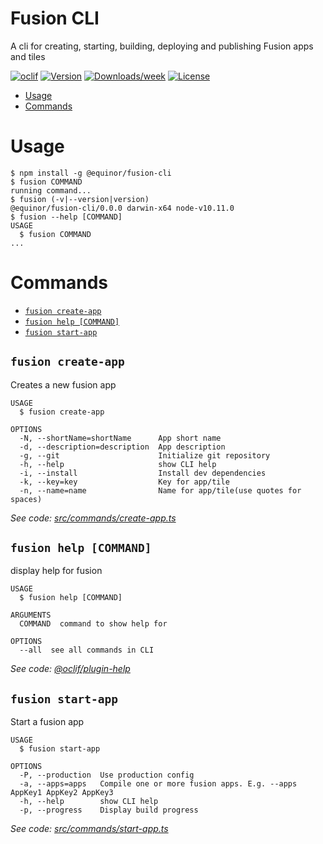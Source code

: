 Fusion CLI
===================

A cli for creating, starting, building, deploying and publishing Fusion apps and tiles

[![oclif](https://img.shields.io/badge/cli-oclif-brightgreen.svg)](https://oclif.io)
[![Version](https://img.shields.io/npm/v/@equinor/fusion-cli.svg)](https://npmjs.org/package/@equinor/fusion-cli)
[![Downloads/week](https://img.shields.io/npm/dw/@equinor/fusion-cli.svg)](https://npmjs.org/package/@equinor/fusion-cli)
[![License](https://img.shields.io/npm/l/@equinor/fusion-cli.svg)](https://github.com/equinor/fusion-cli/blob/master/package.json)

<!-- toc -->
* [Usage](#usage)
* [Commands](#commands)
<!-- tocstop -->
# Usage
<!-- usage -->
```sh-session
$ npm install -g @equinor/fusion-cli
$ fusion COMMAND
running command...
$ fusion (-v|--version|version)
@equinor/fusion-cli/0.0.0 darwin-x64 node-v10.11.0
$ fusion --help [COMMAND]
USAGE
  $ fusion COMMAND
...
```
<!-- usagestop -->
# Commands
<!-- commands -->
* [`fusion create-app`](#fusion-create-app)
* [`fusion help [COMMAND]`](#fusion-help-command)
* [`fusion start-app`](#fusion-start-app)

## `fusion create-app`

Creates a new fusion app

```
USAGE
  $ fusion create-app

OPTIONS
  -N, --shortName=shortName      App short name
  -d, --description=description  App description
  -g, --git                      Initialize git repository
  -h, --help                     show CLI help
  -i, --install                  Install dev dependencies
  -k, --key=key                  Key for app/tile
  -n, --name=name                Name for app/tile(use quotes for spaces)
```

_See code: [src/commands/create-app.ts](https://github.com/equinor/fusion-cli/blob/v0.0.0/src/commands/create-app.ts)_

## `fusion help [COMMAND]`

display help for fusion

```
USAGE
  $ fusion help [COMMAND]

ARGUMENTS
  COMMAND  command to show help for

OPTIONS
  --all  see all commands in CLI
```

_See code: [@oclif/plugin-help](https://github.com/oclif/plugin-help/blob/v2.1.6/src/commands/help.ts)_

## `fusion start-app`

Start a fusion app

```
USAGE
  $ fusion start-app

OPTIONS
  -P, --production  Use production config
  -a, --apps=apps   Compile one or more fusion apps. E.g. --apps AppKey1 AppKey2 AppKey3
  -h, --help        show CLI help
  -p, --progress    Display build progress
```

_See code: [src/commands/start-app.ts](https://github.com/equinor/fusion-cli/blob/v0.0.0/src/commands/start-app.ts)_
<!-- commandsstop -->
